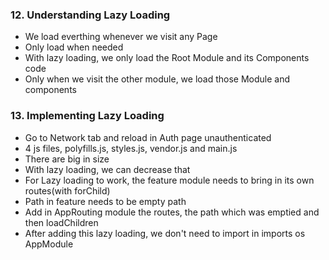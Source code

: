 ### 12. Understanding Lazy Loading

* We load everthing whenever we visit any Page
* Only load when needed
* With lazy loading, we only load the Root Module and its Components code
* Only when we visit the other module, we load those Module and components

### 13. Implementing Lazy Loading

* Go to Network tab and reload in Auth page unauthenticated
* 4 js files, polyfills.js, styles.js, vendor.js and main.js
* There are big in size
* With lazy loading, we can decrease that
* For Lazy loading to work, the feature module needs to bring in its own routes(with forChild)
* Path in feature needs to be empty path
* Add in AppRouting module the routes, the path which was emptied and then loadChildren
* After adding this lazy loading, we don't need to import in imports os AppModule